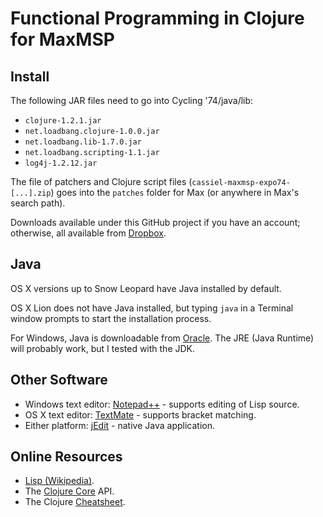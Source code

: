 # Functional Programming in Clojure for MaxMSP

## Install

The following JAR files need to go into Cycling '74/java/lib:

* `clojure-1.2.1.jar`
* `net.loadbang.clojure-1.0.0.jar`
* `net.loadbang.lib-1.7.0.jar`
* `net.loadbang.scripting-1.1.jar`
* `log4j-1.2.12.jar`

The file of patchers and Clojure script files
(`cassiel-maxmsp-expo74-[...].zip`) goes into the `patches` folder for
Max (or anywhere in Max's search path).

Downloads available under this GitHub project if you have an account; otherwise, all
available from [Dropbox][dropbox].

## Java

OS X versions up to Snow Leopard have Java installed by default.

OS X Lion does not have Java installed, but typing `java` in a
Terminal window prompts to start the installation process.

For Windows, Java is downloadable from [Oracle][java]. The JRE (Java
Runtime) will probably work, but I tested with the JDK.

## Other Software

* Windows text editor: [Notepad++][npp] - supports editing of Lisp source.
* OS X text editor: [TextMate][tm] - supports bracket matching.
* Either platform: [jEdit][jedit] - native Java application.

## Online Resources

* [Lisp (Wikipedia)][wlisp].
* The [Clojure Core][core] API.
* The Clojure [Cheatsheet][cheat].

[wlisp]: http://en.wikipedia.org/wiki/Lisp_%28programming_language%29
[core]: http://clojure.github.com/clojure/clojure.core-api.html
[cheat]: http://clojure.org/cheatsheet
[java]: http://www.oracle.com/technetwork/java/javase/downloads/index.html
[npp]: http://http://notepad-plus-plus.org
[tm]: http://macromates.com
[jedit]: http://www.jedit.org
[dropbox]: http://dl.dropbox.com/u/2546860/expo74-clojure.zip
